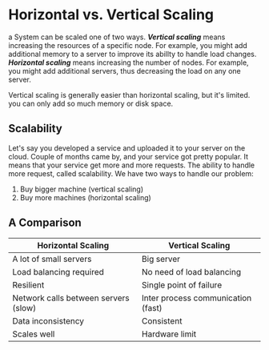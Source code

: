 # Horizontal vs. Vertical Scaling

a System can be scaled one of two ways.
***Vertical scaling*** means increasing the resources of a specific node. For example, you might add additional memory to a server to improve its abillty to handle load changes.
***Horizontal scaling*** means increasing the number of nodes. For example, you might add additional servers, thus decreasing the load on any one server.

Vertical scaling is generally easier than horizontal scaling, but it's limited. you can only add so much memory or disk space.

## Scalability

Let's say you developed a service and uploaded it to your server on the cloud. Couple of months came by, and your service got pretty popular. It means that your service get more
and more requests. The ability to handle more request, called scalability.
We have two ways to handle our problem:
1. Buy bigger machine (vertical scaling)
2. Buy more machines (horizontal scaling)

## A Comparison

| Horizontal Scaling    | Vertical Scaling |
| ------------- | ------------- |
| A lot of small servers  | Big server  |
| Load balancing required  | No need of load balancing  |
| Resilient  | Single point of failure  |
| Network calls between servers (slow)  | Inter process communication (fast)   |
| Data inconsistency  | Consistent   |
| Scales well  | Hardware limit   |
